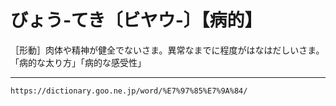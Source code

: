 # びょう‐てき〔ビヤウ‐〕【病的】

［形動］肉体や精神が健全でないさま。異常なまでに程度がはなはだしいさま。「病的な太り方」「病的な感受性」

---
`https://dictionary.goo.ne.jp/word/%E7%97%85%E7%9A%84/`